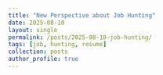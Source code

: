 ```yaml
---
title: "New Perspective about Job Hunting"
date: 2025-08-10
layout: single
permalink: /posts/2025-08-10-job-hunting/
tags: [job, hunting, resume]
collection: posts
author_profile: true
---
```


<!-- 
((overview))
job hunting
-> not passed in resume screening
-> try to find out the reason why I got rejected  
-> watch youtube ()
-> atten webinar, KATEC 

(from webinar)
resume 
- show what I can in technical perspective with kind words 
so that HR guys can understand 

interview 
- At its core, an interview is a conversation, not just an evaluation
- Good back-and-forth is key in a conversation. 
- answer should be with in 2 minutes. if longer then listener will get bored 
- last question important, to interest 
-->